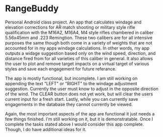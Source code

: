 # RangeBuddy

Personal Android class project. An app that calculates windage and elevation corrections for AR match shooting or military style rifle qualification with the M16A2, M16A4, M4 style rifles chambered in caliber 5.56x45mm and .223 Remingtion. These two calibers are for all intensive purposes the same though both come in a variety of weights that are not accounted for in my apps windage calculations. In other words, my app outputs a widage suggestion based only on the wind speed, direction, and distance fired from for all varieties of this caliber in general. It also allows the user to plot and remove target impacts on a virtual target of various styles and save each engagement for future referance.

The app is mostly functional, but incomplete. I am still working on appending the text "LEFT" or "RIGHT" to the windage adjustment suggestion. Currently the user must know to adjust in the opposite direction of the wind. The CLEAR button does not yet work, but will clear the users current input for a fresh start. Lastly, while you can currently save engagements in the database they cannot currently be viewed. 

Again, the most important aspects of the app are functional it just needs a few things finished. I'm still working on it, but it is demonstratable. Once I complete the tasks stated above I would consider this app complete. Though, I do have additional ideas for it.
